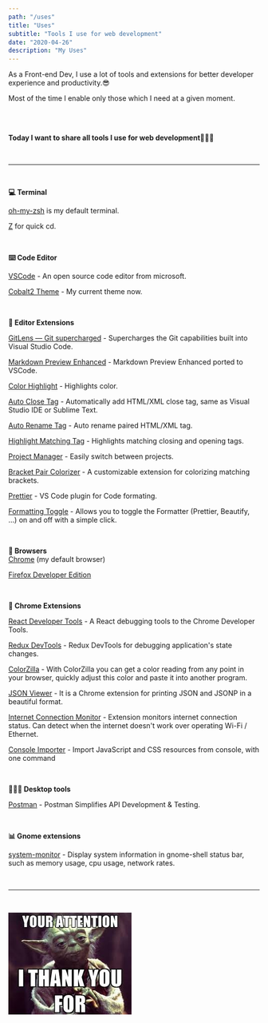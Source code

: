 ```yaml
---
path: "/uses"
title: "Uses"
subtitle: "Tools I use for web development"
date: "2020-04-26"
description: "My Uses"
---
```


As a Front-end Dev, I use a lot of tools and extensions for better developer experience and productivity.😎

Most of the time I enable only those which I need at a given moment.

<br>
<br>

**Today I want to share all tools I use for web development💁🏻‍♂️**

<br>
<hr>
<br>

**💻 Terminal**

[oh-my-zsh](https://ohmyz.sh/) is my default terminal.

[Z](https://github.com/rupa/z) for quick cd.

<br>

**⌨️ Code Editor**

[VSCode](https://code.visualstudio.com/) - An open source code editor from microsoft.

[Cobalt2 Theme](https://github.com/wesbos/cobalt2) - My current theme now.

<br>

**🔧 Editor Extensions**

[GitLens — Git supercharged](https://marketplace.visualstudio.com/items?itemName=eamodio.gitlens) - Supercharges the Git capabilities built into Visual Studio Code.

[Markdown Preview Enhanced](https://marketplace.visualstudio.com/items?itemName=shd101wyy.markdown-preview-enhanced) - Markdown Preview Enhanced ported to VSCode.

[Color Highlight](https://marketplace.visualstudio.com/items?itemName=naumovs.color-highlight) - Highlights color.

[Auto Close Tag](https://marketplace.visualstudio.com/items?itemName=formulahendry.auto-close-tag) - Automatically add HTML/XML close tag, same as Visual Studio IDE or Sublime Text.

[Auto Rename Tag](https://marketplace.visualstudio.com/items?itemName=formulahendry.auto-rename-tag) - Auto rename paired HTML/XML tag.

[Highlight Matching Tag](https://marketplace.visualstudio.com/items?itemName=vincaslt.highlight-matching-tag) - Highlights matching closing and opening tags.

[Project Manager](https://marketplace.visualstudio.com/items?itemName=alefragnani.project-manager) - Easily switch between projects.

[Bracket Pair Colorizer](https://marketplace.visualstudio.com/items?itemName=CoenraadS.bracket-pair-colorizer) - A customizable extension for colorizing matching brackets.

[Prettier](https://marketplace.visualstudio.com/items?itemName=esbenp.prettier-vscode) - VS Code plugin for Code formating.

[Formatting Toggle](https://marketplace.visualstudio.com/items?itemName=tombonnike.vscode-status-bar-format-toggle) - Allows you to toggle the Formatter (Prettier, Beautify, …) on and off with a simple click.

<br>

**🎉 Browsers**<br>
[Chrome](https://www.google.com/chrome/) (my default browser)

[Firefox Developer Edition](https://www.mozilla.org/en-US/firefox/developer/)

<br>

**🔩 Chrome Extensions**

[React Developer Tools](https://chrome.google.com/webstore/detail/react-developer-tools/fmkadmapgofadopljbjfkapdkoienihi) - A React debugging tools to the Chrome Developer Tools.

[Redux DevTools](https://chrome.google.com/webstore/detail/redux-devtools/lmhkpmbekcpmknklioeibfkpmmfibljd?hl=en) - Redux DevTools for debugging application's state changes.

[ColorZilla](https://www.colorzilla.com/chrome/) - With ColorZilla you can get a color reading from any point in your browser, quickly adjust this color and paste it into another program.

[JSON Viewer](https://chrome.google.com/webstore/detail/json-viewer/gbmdgpbipfallnflgajpaliibnhdgobh) - It is a Chrome extension for printing JSON and JSONP in a beautiful format.

[Internet Connection Monitor](https://chrome.google.com/webstore/detail/internet-connection-monit/hgccfdagfbilbdbkgmfdmmdfmjjoakfo) - Extension monitors internet connection status. Can detect when the internet doesn't work over operating Wi-Fi / Ethernet.

[Console Importer](https://chrome.google.com/webstore/detail/console-importer/hgajpakhafplebkdljleajgbpdmplhie?hl=en) - Import JavaScript and CSS resources from console, with one command

<br>

**👨🏻‍💻 Desktop tools**

[Postman](https://www.getpostman.com/) - Postman Simplifies API Development & Testing.

<br>

**📊 Gnome extensions**

[system-monitor](https://extensions.gnome.org/extension/120/system-monitor/) - Display system information in gnome-shell status bar, such as memory usage, cpu usage, network rates.

<br>

<hr>

<br>

![Thank You](./thank-you.jpg)
